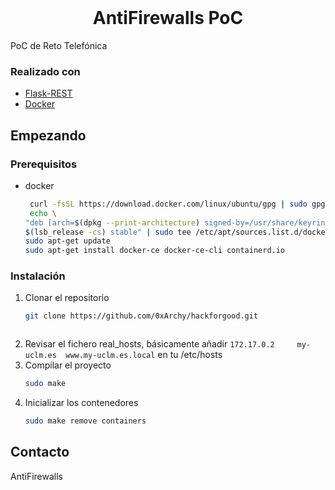 <!-- PROJECT LOGO -->
<br />
<p align="center">
  <h1 align="center">AntiFirewalls PoC</h1>
</p>

PoC de Reto Telefónica

### Realizado con

* [Flask-REST](https://flask-restful.readthedocs.io/en/latest/)
* [Docker](https://www.docker.com/)

<!-- GETTING STARTED -->
## Empezando

### Prerequisitos

* docker
  ```sh
   curl -fsSL https://download.docker.com/linux/ubuntu/gpg | sudo gpg --dearmor -o /usr/share/keyrings/docker-archive-keyring.gpg
   echo \
  "deb [arch=$(dpkg --print-architecture) signed-by=/usr/share/keyrings/docker-archive-keyring.gpg] https://download.docker.com/linux/ubuntu \
  $(lsb_release -cs) stable" | sudo tee /etc/apt/sources.list.d/docker.list > /dev/null
  sudo apt-get update
  sudo apt-get install docker-ce docker-ce-cli containerd.io
  ```

### Instalación

1. Clonar el repositorio
   ```sh
   git clone https://github.com/0xArchy/hackforgood.git
   ```
   ```
3. Revisar el fichero real_hosts, básicamente añadir  `172.17.0.2     my-uclm.es  www.my-uclm.es.local` en tu /etc/hosts
4. Compilar el proyecto
   ```sh
   sudo make
   ```
5. Inicializar los contenedores
   ```sh
   sudo make remove containers
   ```

## Contacto

AntiFirewalls




